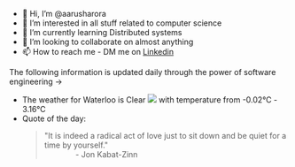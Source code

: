 - 👋 Hi, I’m @aarusharora
- 👀 I’m interested in all stuff related to computer science
- 🌱 I’m currently learning Distributed systems
- 💞️ I’m looking to collaborate on almost anything
- 📫 How to reach me - DM me on [Linkedin](https://www.linkedin.com/in/aarusharora789/)

The following information is updated daily through the power of software engineering ->
- The weather for Waterloo is Clear ![](https://openweathermap.org/img/wn/01d.png) with temperature from -0.02℃ - 3.16℃
- Quote of the day:  
	> "It is indeed a radical act of love just to sit down and be quiet for a time by yourself."  
	> &emsp;&emsp;&emsp;&emsp;- Jon Kabat-Zinn
